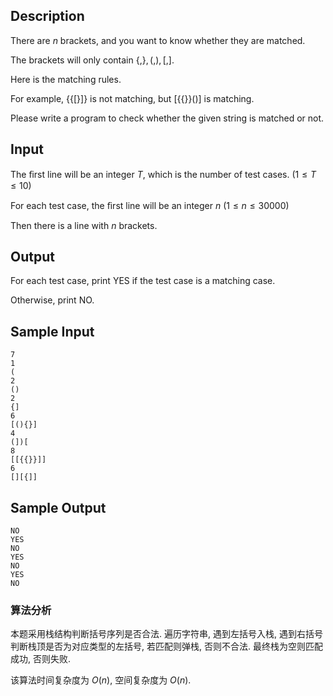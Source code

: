 ## Description

There are $n$ brackets, and you want to know whether they are matched.

The brackets will only contain $\{,\},(,),[,]$.

Here is the matching rules.

For example, {{[}]} is not matching, but [{{}}()] is matching.

Please write a program to check whether the given string is matched or not.

## Input

The ﬁrst line will be an integer $T$, which is the number of test cases. $(1 \leq T \leq 10)$

For each test case, the ﬁrst line will be an integer $n$ $(1 \leq n \leq 30000)$

Then there is a line with $n$ brackets.

## Output

For each test case, print YES if the test case is a matching case.

Otherwise, print NO.

## Sample Input

``` log
7
1
(
2
()
2
{]
6
[(){}]
4
(])[
8
[[{{}}]]
6
[][{]]
```

## Sample Output

``` log
NO
YES
NO
YES
NO
YES
NO
```

### 算法分析

本题采用栈结构判断括号序列是否合法. 遍历字符串, 遇到左括号入栈, 遇到右括号判断栈顶是否为对应类型的左括号, 若匹配则弹栈, 否则不合法. 最终栈为空则匹配成功, 否则失败.

该算法时间复杂度为 $O(n)$, 空间复杂度为 $O(n)$.
